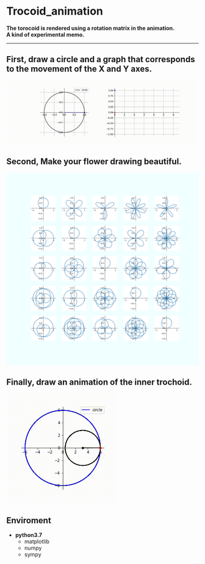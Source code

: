 # Trocoid_animation
**The torocoid is rendered using a rotation matrix in the animation.<br>
A kind of experimental memo.**

--- 
## First, draw a circle and a graph that corresponds to the movement of the X and Y axes.
![circle_ani](https://github.com/NakahodoRintaro/Trocoid_animation/blob/master/images/circle_animation.gif)

## Second, Make your flower drawing beautiful.
![svg](https://github.com/NakahodoRintaro/Trocoid_animation/blob/master/images/hana.svg)

## Finally, draw an animation of the inner trochoid.
![trocoid_ani](https://github.com/NakahodoRintaro/Trocoid_animation/blob/master/images/trocoid_animation.gif)

## Enviroment
- **python3.7**
  - matplotlib
  - numpy
  - sympy
